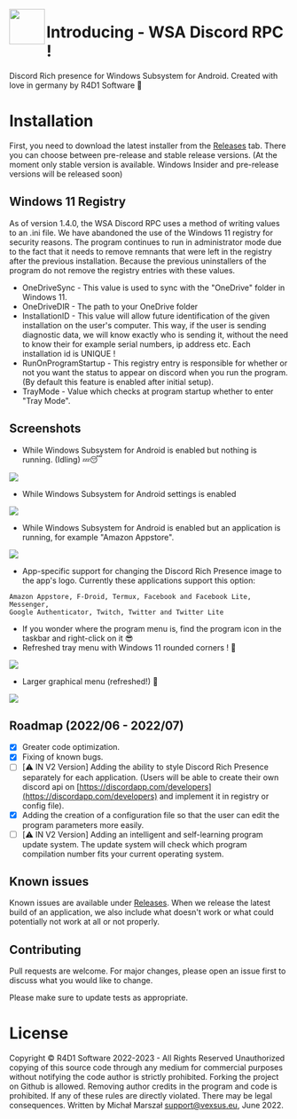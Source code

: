 <a href="url"><img src="https://i.imgur.com/Z719RMu.png" align="left" height="64" width="64" ></a>

# Introducing - WSA Discord RPC ! 

Discord Rich presence for Windows Subsystem for Android. Created with love in germany by R4D1 Software 💖

# Installation

First, you need to download the latest installer from the [Releases](https://github.com/VEXSUS/WSA-Discord-RPC/releases/tag/1.4.0_stable) tab. There you can choose between pre-release and stable release versions. (At the moment only stable version is available. Windows Insider and pre-release versions will be released soon)

## Windows 11 Registry
As of version 1.4.0, the WSA Discord RPC uses a method of writing values to an .ini file. We have abandoned the use of the Windows 11 registry for security reasons. The program continues to run in administrator mode due to the fact that it needs to remove remnants that were left in the registry after the previous installation. Because the previous uninstallers of the program do not remove the registry entries with these values.

* OneDriveSync - This value is used to sync with the "OneDrive" folder in Windows 11.
* OneDriveDIR - The path to your OneDrive folder
* InstallationID - This value will allow future identification of the given installation on the user's computer. This way, if the user is sending diagnostic data, we will know exactly who is sending it, without the need to know their for example serial numbers, ip address etc. Each installation id is UNIQUE !
* RunOnProgramStartup - This registry entry is responsible for whether or not you want the status to appear on discord when you run the program. (By default this feature is enabled after initial setup).
* TrayMode - Value which checks at program startup whether to enter "Tray Mode".

## Screenshots
* While Windows Subsystem for Android is enabled but nothing is running. (Idling) 💤😴

![](https://i.imgur.com/MSTHchm.png)

* While Windows Subsystem for Android settings is enabled

![](https://i.imgur.com/Rmm7cYl.png)

* While Windows Subsystem for Android is enabled but an application is running, for example "Amazon Appstore".

![](https://i.imgur.com/024F25C.png)

* App-specific support for changing the Discord Rich Presence image to the app's logo. Currently these applications support this option:
```
Amazon Appstore, F-Droid, Termux, Facebook and Facebook Lite, Messenger, 
Google Authenticator, Twitch, Twitter and Twitter Lite
```

* If you wonder where the program menu is, find the program icon in the taskbar and right-click on it 😎
* Refreshed tray menu with Windows 11 rounded corners ! 💙

![](https://i.imgur.com/yTKbRZt.png)

* Larger graphical menu (refreshed!) 💞

![](https://i.imgur.com/4A00326.png)

## Roadmap (2022/06 - 2022/07)

- [x] Greater code optimization.
- [x] Fixing of known bugs.
- [ ] [⚠️ IN V2 Version] Adding the ability to style Discord Rich Presence separately for each application. (Users will be able to create their own discord api on [https://discordapp.com/developers](https://discordapp.com/developers) and implement it in registry or config file).
- [x] Adding the creation of a configuration file so that the user can edit the program parameters more easily.
- [ ] [⚠️ IN V2 Version] Adding an intelligent and self-learning program update system. The update system will check which program compilation number fits your current operating system.

## Known issues
Known issues are available under [Releases](https://github.com/VEXSUS/WSA-Discord-RPC/releases/tag/1.4.0_stable). When we release the latest build of an application, we also include what doesn't work or what could potentially not work at all or not properly.


## Contributing
Pull requests are welcome. For major changes, please open an issue first to discuss what you would like to change.

Please make sure to update tests as appropriate.

# License
Copyright ©️ R4D1 Software 2022-2023 - All Rights Reserved
Unauthorized copying of this source code through any medium for
commercial purposes without notifying the code author is strictly prohibited.
Forking the project on Github is allowed.
Removing author credits in the program and code is prohibited.
If any of these rules are directly violated. There may be legal consequences.
Written by Michał Marszał <support@vexsus.eu>, June 2022.
